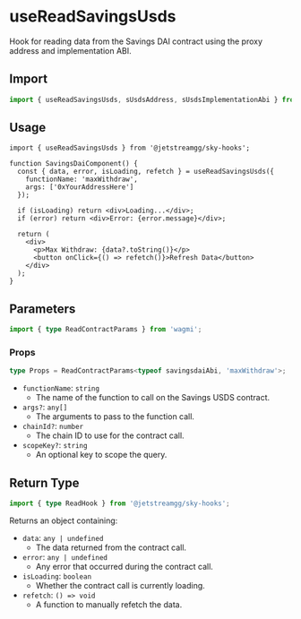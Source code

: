 # useReadSavingsUsds

Hook for reading data from the Savings DAI contract using the proxy address and implementation ABI.

## Import

```ts
import { useReadSavingsUsds, sUsdsAddress, sUsdsImplementationAbi } from '@jetstreamgg/sky-hooks';
```

## Usage

```tsx
import { useReadSavingsUsds } from '@jetstreamgg/sky-hooks';

function SavingsDaiComponent() {
  const { data, error, isLoading, refetch } = useReadSavingsUsds({
    functionName: 'maxWithdraw',
    args: ['0xYourAddressHere']
  });

  if (isLoading) return <div>Loading...</div>;
  if (error) return <div>Error: {error.message}</div>;

  return (
    <div>
      <p>Max Withdraw: {data?.toString()}</p>
      <button onClick={() => refetch()}>Refresh Data</button>
    </div>
  );
}
```

## Parameters

```ts
import { type ReadContractParams } from 'wagmi';
```

### Props

```ts
type Props = ReadContractParams<typeof savingsdaiAbi, 'maxWithdraw'>;
```

- `functionName`: `string`
  - The name of the function to call on the Savings USDS contract.
- `args?`: `any[]`
  - The arguments to pass to the function call.
- `chainId?`: `number`
  - The chain ID to use for the contract call.
- `scopeKey?`: `string`
  - An optional key to scope the query.

## Return Type

```ts
import { type ReadHook } from '@jetstreamgg/sky-hooks';
```

Returns an object containing:

- `data`: `any | undefined`
  - The data returned from the contract call.
- `error`: `any | undefined`
  - Any error that occurred during the contract call.
- `isLoading`: `boolean`
  - Whether the contract call is currently loading.
- `refetch`: `() => void`
  - A function to manually refetch the data.
